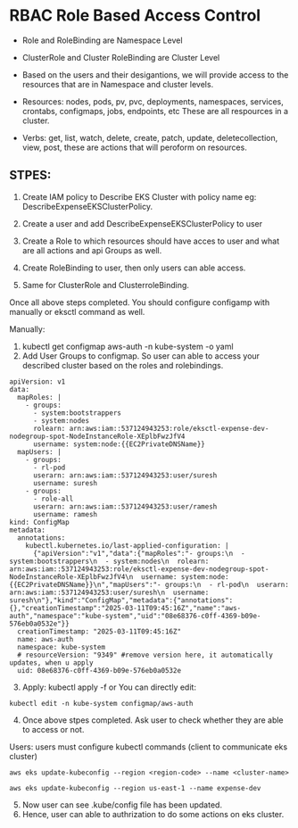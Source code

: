 # RBAC Role Based Access Control
* Role and RoleBinding are Namespace Level
* ClusterRole and Cluster RoleBinding are Cluster Level
* Based on the users and their desigantions, we will provide access to the resources that are in Namespace and cluster levels.

* Resources: nodes, pods, pv, pvc, deployments, namespaces, services, crontabs, configmaps, jobs, endpoints, etc These are all respources in a cluster.

* Verbs: get, list, watch, delete, create, patch, update, deletecollection, view, post, these are actions that will peroform on resources.


## STPES:
1. Create IAM policy to Describe EKS Cluster with policy name eg: DescribeExpenseEKSClusterPolicy.

2. Create a user and add DescribeExpenseEKSClusterPolicy to user

3. Create a Role to which resources should have acces to user and what are all actions and api Groups as well.

4. Create RoleBinding to user, then only users can able access.

5. Same for ClusterRole and ClusterroleBinding.

Once all above steps completed. You should configure configamp with manually or eksctl command as well.

Manually:
1. kubectl get configmap aws-auth -n kube-system -o yaml
2. Add User Groups to configmap. So user can able to access your described cluster based on the roles and rolebindings.
```
apiVersion: v1
data:
  mapRoles: |
    - groups:
      - system:bootstrappers
      - system:nodes
      rolearn: arn:aws:iam::537124943253:role/eksctl-expense-dev-nodegroup-spot-NodeInstanceRole-XEplbFwzJfV4
      username: system:node:{{EC2PrivateDNSName}}
  mapUsers: |
    - groups:
      - rl-pod
      userarn: arn:aws:iam::537124943253:user/suresh
      username: suresh
    - groups:
      - role-all
      userarn: arn:aws:iam::537124943253:user/ramesh
      username: ramesh
kind: ConfigMap
metadata:
  annotations:
    kubectl.kubernetes.io/last-applied-configuration: |
      {"apiVersion":"v1","data":{"mapRoles":"- groups:\n  - system:bootstrappers\n  - system:nodes\n  rolearn: arn:aws:iam::537124943253:role/eksctl-expense-dev-nodegroup-spot-NodeInstanceRole-XEplbFwzJfV4\n  username: system:node:{{EC2PrivateDNSName}}\n","mapUsers":"- groups:\n  - rl-pod\n  userarn: arn:aws:iam::537124943253:user/suresh\n  username: suresh\n"},"kind":"ConfigMap","metadata":{"annotations":{},"creationTimestamp":"2025-03-11T09:45:16Z","name":"aws-auth","namespace":"kube-system","uid":"08e68376-c0ff-4369-b09e-576eb0a0532e"}}
  creationTimestamp: "2025-03-11T09:45:16Z"
  name: aws-auth
  namespace: kube-system
  # resourceVersion: "9349" #remove version here, it automatically updates, when u apply
  uid: 08e68376-c0ff-4369-b09e-576eb0a0532e
```
3. Apply: kubectl apply -f <configmap-name>  or
You can directly edit: 
```
kubectl edit -n kube-system configmap/aws-auth
```

4. Once above stpes completed. Ask user to check whether they are able to access or not.

Users: users must configure kubectl commands (client to communicate eks cluster)
```
aws eks update-kubeconfig --region <region-code> --name <cluster-name>

aws eks update-kubeconfig --region us-east-1 --name expense-dev
```

5. Now user can see .kube/config file has been updated.
6. Hence, user can able to authrization to do some actions on eks cluster.


